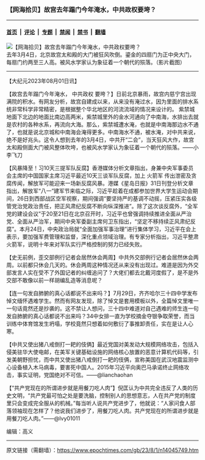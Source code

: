 ### 【网海拾贝】故宫去年蹋门今年淹水，中共政权要垮？

---

#### [首页](../../../..?n14045749) &nbsp;|&nbsp; [评论](../../../../../epoch-comment?n14045749) &nbsp;|&nbsp; [专题](../../../../../epoch-special?n14045749) &nbsp;|&nbsp; [禁闻](../../../../../epoch-news?n14045749) &nbsp;|&nbsp; [禁书](../../../../../books?n14045749) &nbsp;|&nbsp; [翻墙](https://github.com/gfw-breaker/nogfw/blob/master/README.md?n14045749)


<div><img alt="【网海拾贝】故宫去年蹋门今年淹水，中共政权要垮？" class="attachment-djy_600_400 size-djy_600_400 wp-post-image" src="https://i.epochtimes.com/assets/uploads/2022/03/id13634182-12-600x400.jpg"/>
<div class="caption">
 去年3月4日，北京故宫太和殿的大门被狂风吹倒。鎏金的四扇门为正中央大门，每扇门约两至三人高。被风水学家认为象征着一个朝代的殒落。（影片截图）
</div></div><hr/><div class="post_content" id="artbody" itemprop="articleBody">
 <!-- article content begin -->
 <p>
  【大纪元2023年08月01日讯】
 </p>
 <p>
  【故宫去年蹋门今年淹水，
  <ok href="https://www.epochtimes.com/gb/tag/%E4%B8%AD%E5%85%B1%E6%94%BF%E6%9D%83.html">
   中共政权
  </ok>
  要垮？】日前北京暴雨，故宫内慈宁宫出现满院的积水。有网友分析，故宫自建成以来，从来没有淹过水，因为里面的排水系统非常科学非常精密，是根据整个华北地区的河流流域的情况来设计的。
  <ok href="https://www.epochtimes.com/gb/tag/%E7%B4%AB%E7%A6%81%E5%9F%8E.html">
   紫禁城
  </ok>
  地面下北边的地面比南边高两米，紫禁城里外的金水河通向了中南海，水排出去就是农村的各种水系，再流向大海。那么，紫禁城遭水淹，也就是中南海那边水不通了，也就是说北京城和中南海会淹得更多。中南海水不通，被水淹，对中共来说，绝不是好兆头。这令人想到去年的3月4日，中共开“二会”，当天狂风大作，故宫太和殿侧面大门被风整体吹垮，也被风水学家认为象征着一个朝代的殒落。——小李飞刀
 </p>
 <p>
  【风暴降至！习10天三提军队反腐】香港媒体分析文章指出，身兼中央军事委员会主席的中国国家主席习近平最近10天三谈军队反腐，加上
  <ok href="https://www.epochtimes.com/gb/tag/%E7%81%AB%E7%AE%AD%E5%86%9B.html">
   火箭军
  </ok>
  传出泄密及贪腐传闻，解放军可能迎来一场新反腐风暴。港媒《星岛日报》31日刊登分析文章指出，解放军“八一”建军节来临之际，习近平趁着在成都参加世界大学生运动会期间，26日到西部战区空军视察，期间强调“要坚持严的基调不动摇，压紧压实各级管党治党政治责任，把正风肃纪反腐不断向纵深推进”。除了这次谈反腐外，“全军党的建设会议”于20至21日在北京召开时，习近平也曾强调持续推进全面从严治党、全面从严治军，期间中央军委副主席何卫东指出，“坚定不移持续正风肃纪反腐”。本月24日，中央政治局就“全面加强军事治理”进行集体学习，习近平在会上表示，要加强军费管理和监督，深化重点领域治理。有专家分析指出，习近平整肃火箭军，说明十年来对军队实行严格控制的努力已经失败。
 </p>
 <p>
  【史无前例，歪交部例行记者会居然休会两周】中共外交部例行记者会居然休会两周。以前都只休会几天的。休会两周这种情况还从来没有出现过。难道是因为外交部发言人实在受不了外国记者的纠缠追问了？大佬们都去北戴河度假了，是不是外交部不敢像以前一样胡编乱造等消息呢？
 </p>
 <p>
  【连一句发自肺腑的真心话都说不出来吗？】7月29日，齐齐哈尔三十四中学发布悼文缅怀遇难学生。然而有网友发现，除了悼文是套用模板以外，全篇悼文里唯一一句话竟然还是抄袭的。这不禁让人想问，三十四中难道对自己遇难的师生连一句发自肺腑的真心话都说不出来吗？34中女排一直为学校摘金夺银争取荣誉，而当训练中体育馆发生坍塌，学校竟然只想着如何敷衍了事推卸责任，实在是让人心寒。
 </p>
 <p>
  【中共又使出猪八戒倒打一耙的伎俩】最近党国对美发动大规模网络攻击，包括入侵美驻华大使电邮，在美军关键基础设施的网络核心放置的恶意计算机代码等，引发美朝野担忧，而中共又使出猪八戒倒打一耙的伎俩，宣称美国在武汉地震监测中心设备植入木马病毒，要害死中国人。2015年习近平向奥巴马承诺终止网络攻击，事实证明，党国绝对不可信。——@lianchaohan
 </p>
 <p>
  【“共产党现在的所谓进步就是用餐刀吃人肉”】倪匡认为中共完全违反了人类的历史文明，“共产党最可怕之处是要洗脑，控制别人的思想意志，人在共产党的制度里只会变成完全服从的机械。”每当听人说共产党进步了，他就说：“人家问食人部落领袖现在怎样了？他说我们进步了，用餐刀吃人肉。共产党现在的所谓进步就是用餐刀吃人肉。”——@Ivy01011
 </p>
 <p>
  编辑：高义
 </p>
 <!-- article content end -->
 <div id="below_article_ad">
 </div>
</div>


---

原文链接（需翻墙）：https://www.epochtimes.com/gb/23/8/1/n14045749.htm